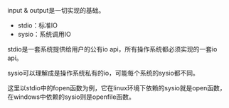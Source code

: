 input & output是一切实现的基础。

- stdio：标准IO 
- sysio：系统调用IO

stdio是一套系统提供给用户的公有io api，所有操作系统都必须实现的一套io api。

sysio可以理解成是操作系统私有的io，可能每个系统的sysio都不同。

这里以stdio中的fopen函数为例，它在linux环境下依赖的sysio就是open函数，在windows中依赖的sysio则是openfile函数。



